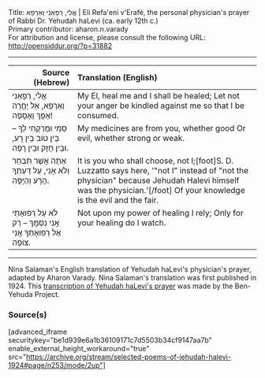 <html>
<head></head>
<body>
Title: אֱלִי, רְפָאֵנִי וְאֵרָפֵא | Eli Refa'eni v'Erafé, the personal physician's prayer of Rabbi Dr. Yehudah haLevi (ca. early 12th c.)<br />
Primary contributor: aharon.n.varady<br />
For attribution and license, please consult the following URL: <a href="http://opensiddur.org/?p=31882">http://opensiddur.org/?p=31882</a>
<p />
<hr />

<table style="margin-left: auto;margin-right: auto;" class="draggable">
<thead><tr><th id="x" style="text-align: right;">Source (Hebrew)</th><th style="text-align: left;">Translation (English)</th></tr></thead>
<tbody>
<tr><td style="vertical-align:top;">
<div class="liturgy" lang="he">
אֱלִי, רְפָאֵנִי וְאֵרָפֵא,
אַל יֶחֱרֶה אַפָּךְ וְאֶסָּפֶה!
</span></div></td>
 
<td style="vertical-align:top;">
<div class="english" lang="en">
My El, heal me and I shall be healed; 
Let not your anger be kindled against me so that I be consumed. 
</div></td></tr>


<tr><td style="vertical-align:top;">
<div class="liturgy" lang="he">
סַמִּי וּמֶרְקָחִי לְךָ – בֵּין טוֹב
בֵין רָע, וּבֵין חָזָק וּבֵין רָפֶה.
</span></div></td>
 
<td style="vertical-align:top;">
<div class="english" lang="en">
My medicines are from you, whether good 
Or evil, whether strong or weak. 
</div></td></tr>


<tr><td style="vertical-align:top;">
<div class="liturgy" lang="he">
אַתָּה אֲשֶׁר תִּבְחַר וְלֹא אָנִי,
עַל דַּעְתְּךָ הָרָע וְהַיָּפֶה.
</span></div></td>
 
<td style="vertical-align:top;">
<div class="english" lang="en">
It is you who shall choose, not I;[foot]S. D. Luzzatto says here, '"not I" instead of "not the physician" because Jehudah Halevi himself was the physician.'[/foot]
Of your knowledge is the evil and the fair. 
</div></td></tr>


<tr><td style="vertical-align:top;">
<div class="liturgy" lang="he">
לֹא עַל רְפוּאָתִי אֲנִי נִסְמָךְ –
רַק אֶל רְפוּאָתְךָ אֲנִי צוֹפֶה.
</span></div></td>
 
<td style="vertical-align:top;">
<div class="english" lang="en">
Not upon my power of healing I rely; 
Only for your healing do I watch. 
</div></td></tr>
</tbody></table>

<hr />

Nina Salaman's English translation of Yehudah haLevi's physician's prayer, adapted by Aharon Varady. Nina Salaman's translation was first published in 1924. This <a href="https://benyehuda.org/read/2869">transcription of Yehudah haLevi's prayer</a> was made by the Ben-Yehuda Project.

<h3>Source(s)</h3>

[advanced_iframe securitykey="be1d939e6a1b36109171c7d5503b34cf9147aa7b" enable_external_height_workaround="true" src="https://archive.org/stream/selected-poems-of-jehudah-halevi-1924#page/n253/mode/2up"]

&nbsp;
</body>
</html>